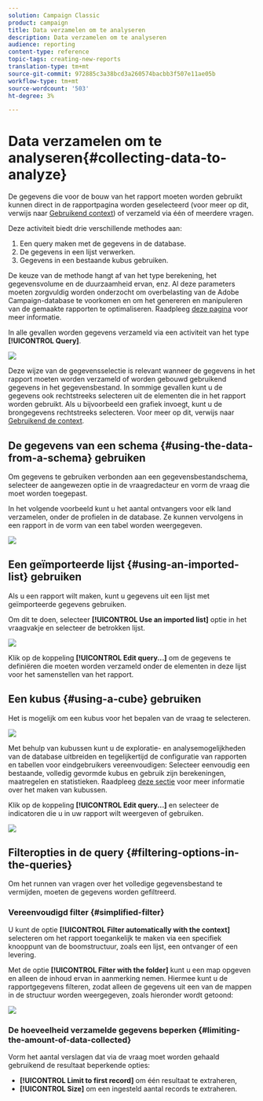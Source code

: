 ```yaml
---
solution: Campaign Classic
product: campaign
title: Data verzamelen om te analyseren
description: Data verzamelen om te analyseren
audience: reporting
content-type: reference
topic-tags: creating-new-reports
translation-type: tm+mt
source-git-commit: 972885c3a38bcd3a260574bacbb3f507e11ae05b
workflow-type: tm+mt
source-wordcount: '503'
ht-degree: 3%

---
```



# Data verzamelen om te analyseren{#collecting-data-to-analyze}

De gegevens die voor de bouw van het rapport moeten worden gebruikt kunnen direct in de rapportpagina worden geselecteerd (voor meer op dit, verwijs naar [Gebruikend context](../../reporting/using/using-the-context.md)) of verzameld via één of meerdere vragen.

Deze activiteit biedt drie verschillende methodes aan:

1. Een query maken met de gegevens in de database.
1. De gegevens in een lijst verwerken.
1. Gegevens in een bestaande kubus gebruiken.

De keuze van de methode hangt af van het type berekening, het gegevensvolume en de duurzaamheid ervan, enz. Al deze parameters moeten zorgvuldig worden onderzocht om overbelasting van de Adobe Campaign-database te voorkomen en om het genereren en manipuleren van de gemaakte rapporten te optimaliseren. Raadpleeg [deze pagina](../../reporting/using/best-practices.md#optimizing-report-creation) voor meer informatie.

In alle gevallen worden gegevens verzameld via een activiteit van het type **[!UICONTROL Query]**.

![](assets/reporting_query_edit.png)

Deze wijze van de gegevensselectie is relevant wanneer de gegevens in het rapport moeten worden verzameld of worden gebouwd gebruikend gegevens in het gegevensbestand. In sommige gevallen kunt u de gegevens ook rechtstreeks selecteren uit de elementen die in het rapport worden gebruikt. Als u bijvoorbeeld een grafiek invoegt, kunt u de brongegevens rechtstreeks selecteren. Voor meer op dit, verwijs naar [Gebruikend de context](../../reporting/using/using-the-context.md).

## De gegevens van een schema {#using-the-data-from-a-schema} gebruiken

Om gegevens te gebruiken verbonden aan een gegevensbestandschema, selecteer de aangewezen optie in de vraagredacteur en vorm de vraag die moet worden toegepast.

In het volgende voorbeeld kunt u het aantal ontvangers voor elk land verzamelen, onder de profielen in de database. Ze kunnen vervolgens in een rapport in de vorm van een tabel worden weergegeven.

![](assets/reporting_query_from_schema.png)

## Een geïmporteerde lijst {#using-an-imported-list} gebruiken

Als u een rapport wilt maken, kunt u gegevens uit een lijst met geïmporteerde gegevens gebruiken.

Om dit te doen, selecteer **[!UICONTROL Use an imported list]** optie in het vraagvakje en selecteer de betrokken lijst.

![](assets/reporting_query_from_list.png)

Klik op de koppeling **[!UICONTROL Edit query...]** om de gegevens te definiëren die moeten worden verzameld onder de elementen in deze lijst voor het samenstellen van het rapport.

## Een kubus {#using-a-cube} gebruiken

Het is mogelijk om een kubus voor het bepalen van de vraag te selecteren.

![](assets/reporting_query_from_cube.png)

Met behulp van kubussen kunt u de exploratie- en analysemogelijkheden van de database uitbreiden en tegelijkertijd de configuratie van rapporten en tabellen voor eindgebruikers vereenvoudigen: Selecteer eenvoudig een bestaande, volledig gevormde kubus en gebruik zijn berekeningen, maatregelen en statistieken. Raadpleeg [deze sectie](../../reporting/using/about-cubes.md) voor meer informatie over het maken van kubussen.

Klik op de koppeling **[!UICONTROL Edit query...]** en selecteer de indicatoren die u in uw rapport wilt weergeven of gebruiken.

![](assets/reporting_query_from_cube_edit_query.png)

## Filteropties in de query {#filtering-options-in-the-queries}

Om het runnen van vragen over het volledige gegevensbestand te vermijden, moeten de gegevens worden gefiltreerd.

### Vereenvoudigd filter {#simplified-filter}

U kunt de optie **[!UICONTROL Filter automatically with the context]** selecteren om het rapport toegankelijk te maken via een specifiek knooppunt van de boomstructuur, zoals een lijst, een ontvanger of een levering.

Met de optie **[!UICONTROL Filter with the folder]** kunt u een map opgeven en alleen de inhoud ervan in aanmerking nemen. Hiermee kunt u de rapportgegevens filteren, zodat alleen de gegevens uit een van de mappen in de structuur worden weergegeven, zoals hieronder wordt getoond:

![](assets/reporting_control_folder.png)

### De hoeveelheid verzamelde gegevens beperken {#limiting-the-amount-of-data-collected}

Vorm het aantal verslagen dat via de vraag moet worden gehaald gebruikend de resultaat beperkende opties:

* **[!UICONTROL Limit to first record]** om één resultaat te extraheren,
* **[!UICONTROL Size]** om een ingesteld aantal records te extraheren.

